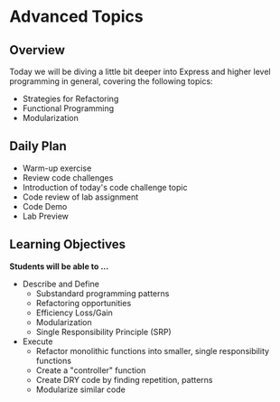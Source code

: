 # Advanced Topics

## Overview

Today we will be diving a little bit deeper into Express and higher level programming in general, covering the following topics:

- Strategies for Refactoring
- Functional Programming
- Modularization

## Daily Plan

- Warm-up exercise
- Review code challenges
- Introduction of today's code challenge topic
- Code review of lab assignment
- Code Demo
- Lab Preview

## Learning Objectives
**Students will be able to ...**

* Describe and Define  
  * Substandard programming patterns
  * Refactoring opportunities
  * Efficiency Loss/Gain
  * Modularization
  * Single Responsibility Principle (SRP)
* Execute
  * Refactor monolithic functions into smaller, single responsibility functions
  * Create a "controller" function
  * Create DRY code by finding repetition, patterns
  * Modularize similar code
